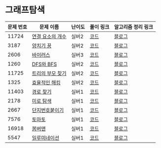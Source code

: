 # 그래프탐색

문제 번호 | 문제 이름 | 난이도 | 풀이 링크 | 알고리즘 정리 링크
---|---|---|---|---
11724 | [연결 요소의 개수](https://www.acmicpc.net/problem/11724) | 실버2 | [코드](https://github.com/ap3334/baekjoon/blob/main/%EA%B7%B8%EB%9E%98%ED%94%84%20%ED%83%90%EC%83%89/11724.cpp) | [블로그](https://velog.io/@ap3334/%EB%B0%B1%EC%A4%80-C-11724.-%EC%97%B0%EA%B2%B0-%EC%9A%94%EC%86%8C%EC%9D%98-%EA%B0%9C%EC%88%98)
3187 | [양치기 꿍](https://www.acmicpc.net/problem/3187) | 실버2 | [코드](https://github.com/ap3334/baekjoon/blob/main/%EA%B7%B8%EB%9E%98%ED%94%84%20%ED%83%90%EC%83%89/3187.cpp) | [블로그]()
2606 | [바이러스]() | 실버3 | [코드]() | [블로그]()
1260 | [DFS와 BFS]() | 실버2 | [코드]() | [블로그]()
11725 | [트리의 부모 찾기]() | 실버2 | [코드]() | [블로그]()
1325 | [효율적인 해킹]() | 실버2 | [코드]() | [블로그]()
11403 | [경로 찾기](https://www.acmicpc.net/problem/11403) | 실버1 | [코드](https://github.com/ap3334/baekjoon/blob/main/%EA%B7%B8%EB%9E%98%ED%94%84%20%ED%83%90%EC%83%89/11403.cpp) | [블로그](https://velog.io/@ap3334/%EB%B0%B1%EC%A4%80-C-11403.-%EA%B2%BD%EB%A1%9C-%EC%B0%BE%EA%B8%B0)
2178 | [미로 탐색]() | 실버1 | [코드]() | [블로그]()
2667 | [단지번호붙이기]() | 실버1 | [코드]() | [블로그]()
7576 | [토마토]() | 실버1 | [코드]() | [블로그]()
16918 | [봄버맨]() | 실버1 | [코드]() | [블로그]()
5547 | [일루미네이션]() | 실버1 | [코드]() | [블로그]()
